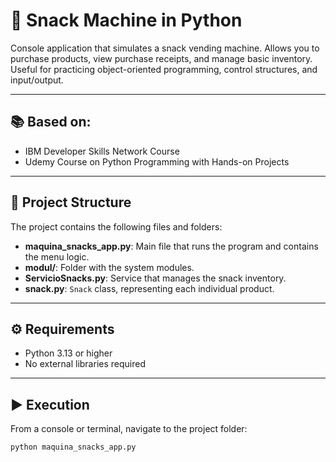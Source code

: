 # 🧃 Snack Machine in Python

Console application that simulates a snack vending machine. Allows you to purchase products, view purchase receipts, and manage basic inventory. Useful for practicing object-oriented programming, control structures, and input/output.

---

## 📚 Based on:

- IBM Developer Skills Network Course
- Udemy Course on Python Programming with Hands-on Projects

---

## 📂 Project Structure

The project contains the following files and folders:

- **maquina_snacks_app.py**: Main file that runs the program and contains the menu logic.
- **modul/**: Folder with the system modules.
- **ServicioSnacks.py**: Service that manages the snack inventory.
- **snack.py**: `Snack` class, representing each individual product.

---

## ⚙️ Requirements

- Python 3.13 or higher
- No external libraries required

---

## ▶️ Execution

From a console or terminal, navigate to the project folder:

```bash
python maquina_snacks_app.py
